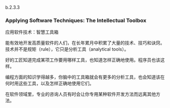 b.2.3.3

### Applying Software Techniques: The Intellectual Toolbox

应用软件技术：智慧工具箱


能有效地开发高质量软件的人们，在长年累月中积累了大量的技术、技巧和诀窍。技术并不是规矩（rule），它只是分析工具（analytical tools）。

好的工匠知道完成某项工作要用哪样工具，也知道怎样正确地使用。程序员也该这样。

编程方面的知识学得越多，你脑中的工具箱就会有更多的分析工具，也会知道该在何时用这些工具，以及怎样正确地使用它们。


在软件领域里，专业的咨询人员有时会让你专用某种软件开发方法而远离其他方法。

